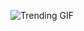 
<!-- GIF_SECTION -->
![Trending GIF](https://media1.giphy.com/media/v1.Y2lkPThiYjIxNzcyMWNxb2hpcGF0ZjluaDA3Zzg1c3BvMnJoNDVkbjg4dDQ0MGF2ZW55MSZlcD12MV9naWZzX3NlYXJjaCZjdD1n/scZPhLqaVOM1qG4lT9/giphy.gif)
<!-- END_GIF_SECTION -->
